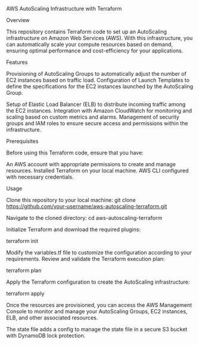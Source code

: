AWS AutoScaling Infrastructure with Terraform

Overview

This repository contains Terraform code to set up an AutoScaling infrastructure on Amazon Web Services (AWS). With this infrastructure, you can automatically scale your compute resources based on demand, ensuring optimal performance and cost-efficiency for your applications.

Features

Provisioning of AutoScaling Groups to automatically adjust the number of EC2 instances based on traffic load.
Configuration of Launch Templates to define the specifications for the EC2 instances launched by the AutoScaling Group.

Setup of Elastic Load Balancer (ELB) to distribute incoming traffic among the EC2 instances.
Integration with Amazon CloudWatch for monitoring and scaling based on custom metrics and alarms.
Management of security groups and IAM roles to ensure secure access and permissions within the infrastructure.

Prerequisites

Before using this Terraform code, ensure that you have:

An AWS account with appropriate permissions to create and manage resources.
Installed Terraform on your local machine.
AWS CLI configured with necessary credentials.

Usage

Clone this repository to your local machine:
git clone https://github.com/your-username/aws-autoscaling-terraform.git

Navigate to the cloned directory:
cd aws-autoscaling-terraform

Initialize Terraform and download the required plugins:


terraform init

Modify the variables.tf file to customize the configuration according to your requirements.
Review and validate the Terraform execution plan:

terraform plan

Apply the Terraform configuration to create the AutoScaling infrastructure:

terraform apply

Once the resources are provisioned, you can access the AWS Management Console to monitor and manage your AutoScaling Groups, EC2 instances, ELB, and other associated resources.

The state file adds a config to manage the state file in a secure S3 bucket with DynamoDB lock protection.
